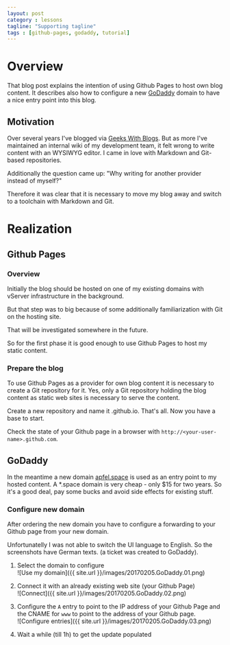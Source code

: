 ```yaml
---
layout: post
category : lessons
tagline: "Supporting tagline"
tags : [github-pages, godaddy, tutorial]
---
```


# Overview

That blog post explains the intention of using Github Pages to host own blog content. It describes also how to configure a new [GoDaddy](www.godaddy.com) domain to have a nice entry point into this blog.

## Motivation

Over several years I've blogged via [Geeks With Blogs](http://geekswithblogs.net/mapfel/). But as more I've maintained an internal wiki of my development team, it felt wrong to write content with an WYSIWYG editor. I came in love with Markdown and Git-based repositories.

Additionally the question came up: "Why writing for another provider instead of myself?"

Therefore it was clear that it is necessary to move my blog away and switch to a toolchain with Markdown and Git.

# Realization

## Github Pages

### Overview

Initially the blog should be hosted on one of my existing domains with vServer infrastructure in the background.

But that step was to big because of some additionally familiarization with Git on the hosting site.

That will be investigated somewhere in the future.

So for the first phase it is good enough to use Github Pages to host my static content.

### Prepare the blog

To use Github Pages as a provider for own blog content it is necessary to create a Git repository for it. Yes, only a Git repository holding the blog content as static web sites is necessary to serve the content.

Create a new repository and name it <your-user-name>.github.io. That's all. Now you have a base to start.

Check the state of your Github page in a browser with ```http://<your-user-name>.github.com```.

## GoDaddy

In the meantime a new domain [apfel.space](www.apfel.space) is used as an entry point to my hosted content. A *.space domain is very cheap - only $15 for two years. So it's a good deal, pay some bucks and avoid side effects for existing stuff.

### Configure new domain

After ordering the new domain you have to configure a forwarding to your Github page from your new domain.

Unfortunatelly I was not able to switch the UI language to English. So the screenshots have German texts. (a ticket was created to GoDaddy).

1. Select the domain to configure  
![Use my domain]({{ site.url }}/images/20170205.GoDaddy.01.png)

2. Connect it with an already existing web site (your Github Page)  
![Connect]({{ site.url }}/images/20170205.GoDaddy.02.png)

3. Configure the ```A``` entry to point to the IP address of your Github Page and the CNAME for ```www``` to point to the address of your Github page.  
![Configure entries]({{ site.url }}/images/20170205.GoDaddy.03.png)

4. Wait a while (till 1h) to get the update populated
